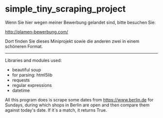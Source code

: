 # simple_tiny_scraping_project

Wenn Sie hier wegen meiner Bewerbung gelandet sind, bitte besuchen Sie:

http://plamen-bewerbung.com/

Dort finden Sie dieses Miniprojekt sowie die anderen zwei in einem schöneren Format.

_________________


Libraries and modules used:
* beautiful soup
* for parsing: html5lib
* requests
* regular expressions
* datetime 

All this program does is scrape some dates from https://www.berlin.de for Sundays, during which shops in Berlin are open and then compare them against today's date. If it´s a match, it returns True. 
